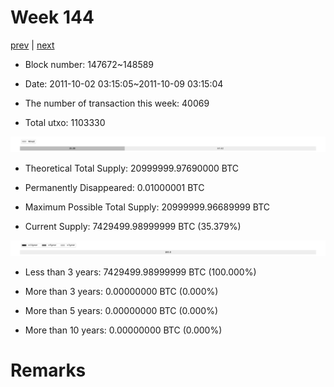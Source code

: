 # Week 144

[prev](week0143.md) | [next](week0145.md)

- Block number: 147672~148589

- Date: 2011-10-02 03:15:05~2011-10-09 03:15:04

- The number of transaction this week: 40069

- Total utxo: 1103330

![](../images/mined_week0144.png)

- Theoretical Total Supply: 20999999.97690000 BTC

- Permanently Disappeared: 0.01000001 BTC

- Maximum Possible Total Supply: 20999999.96689999 BTC

- Current Supply: 7429499.98999999 BTC (35.379%)

![](../images/year_week0144.png)


- Less than 3 years: 7429499.98999999 BTC (100.000%)

- More than 3 years: 0.00000000 BTC (0.000%)

- More than 5 years: 0.00000000 BTC (0.000%)

- More than 10 years: 0.00000000 BTC (0.000%)

# Remarks

